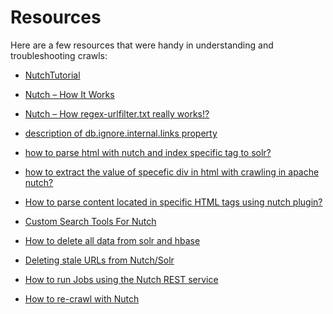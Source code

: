 # Resources

Here are a few resources that were handy in understanding and troubleshooting crawls:

* [NutchTutorial][1]

* [Nutch – How It Works][2]

* [Nutch – How regex-urlfilter.txt really works!?][3]

* [description of db.ignore.internal.links property][4]

* [how to parse html with nutch and index specific tag to solr?][5]

* [how to extract the value of specefic div in html with crawling in apache nutch?][6]

* [How to parse content located in specific HTML tags using nutch plugin?][7]

* [Custom Search Tools For Nutch][8]

* [How to delete all data from solr and hbase][9]

* [Deleting stale URLs from Nutch/Solr][10]

* [How to run Jobs using the Nutch REST service][11]

* [How to re-crawl with Nutch][12]


	
[1]: https://wiki.apache.org/nutch/NutchTutorial
[2]: https://florianhartl.com/nutch-how-it-works.html
[3]: https://datafireball.com/2014/07/20/nutch-how-regex-urlfilter-txt-really-works/
[4]: https://mail-archives.apache.org/mod_mbox/nutch-user/200804.mbox/%3C47F39AD9.1040406@apache.org%3E
[5]: https://stackoverflow.com/questions/12338967/how-to-parse-html-with-nutch-and-index-specific-tag-to-solr
[6]: https://stackoverflow.com/questions/39730069/how-to-extract-the-value-of-specefic-div-in-html-with-crawling-in-apache-nutch
[7]: https://stackoverflow.com/questions/17972582/how-to-parse-content-located-in-specific-html-tags-using-nutch-plugin
[8]: https://github.com/BayanGroup/nutch-custom-search
[9]: https://stackoverflow.com/questions/7722508/how-to-delete-all-data-from-solr-and-hbase?utm_medium=organic&utm_source=google_rich_qa&utm_campaign=google_rich_qa
[10]: http://lucene.472066.n3.nabble.com/Deleting-stale-URLs-from-Nutch-Solr-td612958.html
[11]: https://wiki.apache.org/nutch/Nutch_1.X_RESTAPI/RunningJobsTutorial
[12]: https://www.pascaldimassimo.com/2010/06/11/how-to-re-crawl-with-nutch/
